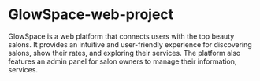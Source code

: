 # GlowSpace-web-project
GlowSpace is a web platform that connects users with the top beauty salons. It provides an intuitive and user-friendly experience for discovering salons, show their rates, and exploring their services. The platform also features an admin panel for salon owners to manage their information, services.  
